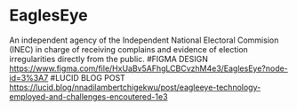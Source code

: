 # EaglesEye
An independent agency of the Independent National Electoral Commision (INEC) in charge of receiving complains and evidence of election irregularities directly from the public.
#FIGMA DESIGN
https://www.figma.com/file/HxUaBv5AFhgLCBCvzhM4e3/EaglesEye?node-id=3%3A7
#LUCID BLOG POST
https://lucid.blog/nnadilambertchigekwu/post/eagleeye-technology-employed-and-challenges-encoutered-1e3
